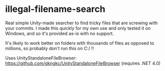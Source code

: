 # illegal-filename-search
Real simple Unity-made searcher to find tricky files that are screwing with your commits. I made this quickly for my own use and only tested it on Windows, and so it's provided as-is with no support. 

It's likely to work better on folders with thousands of files as opposed to millions, so probably don't run this on C:/ !!

Uses UnityStandaloneFileBrowser: https://github.com/gkngkc/UnityStandaloneFileBrowser (requires .NET 4.0)
